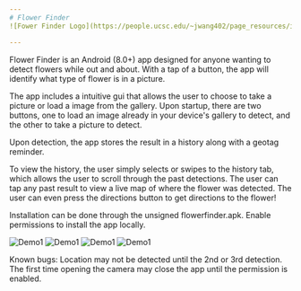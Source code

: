 ```yaml
---
# Flower Finder
![Fower Finder Logo](https://people.ucsc.edu/~jwang402/page_resources/img/flowerfinder.png)

---
```


Flower Finder is an Android (8.0+) app designed for anyone wanting to detect flowers while out and about. With a tap of a button, the app will identify what type of flower is in a picture.

The app includes a intuitive gui that allows the user to choose to take a picture or load a image from the gallery. Upon startup, there are two buttons, one to load an image already in your device's gallery to detect, and the other to take a picture to detect.

Upon detection, the app stores the result in a history along with a geotag reminder.

To view the history, the user simply selects or swipes to the history tab, which allows the user to scroll through the past detections. The user can tap any past result to view a live map of where the flower was detected. The user can even press the directions button to get directions to the flower!

Installation can be done through the unsigned flowerfinder.apk. Enable permissions to install the app locally.

![Demo1](https://people.ucsc.edu/~jwang402/flowerfinder/fpic/2.png)
![Demo1](https://people.ucsc.edu/~jwang402/flowerfinder/fpic/3.png)
![Demo1](https://people.ucsc.edu/~jwang402/flowerfinder/fpic/4.png)
![Demo1](https://people.ucsc.edu/~jwang402/flowerfinder/fpic/5.png)


Known bugs: Location may not be detected until the 2nd or 3rd detection. The first time opening the camera may close the app until the permission is enabled.
